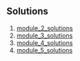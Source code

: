 ## Solutions

1. [module_2_solutions](https://sandeshtiwari16.github.io/coursera-test/module_2_solutions/)
2. [module_3_solutions](https://sandeshtiwari16.github.io/coursera-test/module_3_solutions/)
3. [module_4_solutions](https://sandeshtiwari16.github.io/coursera-test/module_4_solutions/)
4. [module_5_solutions](https://sandeshtiwari16.github.io/coursera-test/module_5_solutions/)

